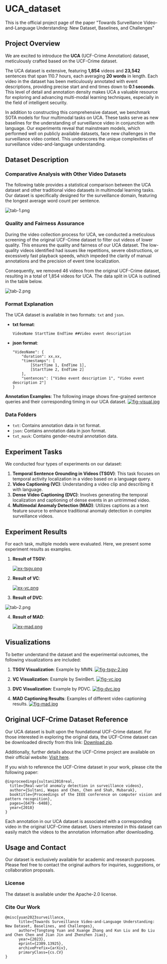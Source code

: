 # UCA_dataset

This is the official project page of the paper "Towards Surveillance Video-and-Language Understanding: New Dataset, Baselines, and Challenges"

## Project Overview

We are excited to introduce the **UCA** (UCF-Crime Annotation) dataset, meticulously crafted based on the UCF-Crime dataset.

The UCA dataset is extensive, featuring **1,854** videos and **23,542** sentences that span 110.7 hours, each averaging **20 words** in length. Each video in the dataset has been meticulously annotated with event descriptions, providing precise start and end times down to **0.1 seconds**. This level of detail and annotation density makes UCA a valuable resource for exploring and advancing multi-modal learning techniques, especially in the field of intelligent security.

In addition to constructing this comprehensive dataset, we benchmark SOTA models for four multimodal tasks on UCA. These tasks serve as new baselines for the understanding of surveillance video in conjunction with language. Our experiments reveal that mainstream models, which performed well on publicly available datasets, face new challenges in the surveillance video context. This underscores the unique complexities of surveillance video-and-language understanding.

## Dataset Description

### Comparative Analysis with Other Video Datasets
The following table provides a statistical comparison between the UCA dataset and other traditional video datasets in multimodal learning tasks. Our dataset is specifically designed for the surveillance domain, featuring the longest average word count per sentence.

![tab-1.png](https://s2.loli.net/2023/12/04/pu2UQBCXsPYxikF.png)

### Quality and Fairness Assurance
During the video collection process for UCA, we conducted a meticulous screening of the original UCF-Crime dataset to filter out videos of lower quality. This ensures the quality and fairness of our UCA dataset. The low-quality videos identified had issues like repetitions, severe obstructions, or excessively fast playback speeds, which impeded the clarity of manual annotations and the precision of event time localization.

Consequently, we removed 46 videos from the original UCF-Crime dataset, resulting in a total of 1,854 videos for UCA. The data split in UCA is outlined in the table below.

![tab-2.png](https://s2.loli.net/2023/12/04/TwCVjQvGf5PmU6H.png)

### Format Explanation

The UCA dataset is available in two formats: `txt` and `json`.

- **txt format**:

  ```
  VideoName StartTime EndTime ##Video event description
  ```

- **json format**:

  ```
  "VideoName": {
      "duration": xx.xx,
      "timestamps": [
          [StartTime 1, EndTime 1],
          [StartTime 2, EndTime 2]
      ],
      "sentences": ["Video event description 1", "Video event description 2"]
  }
  ```

**Annotation Examples**: The following image shows fine-grained sentence queries and their corresponding timing in our UCA dataset.
   [![fig-visual.jpg](https://i.postimg.cc/ZqyVxR0W/fig-visual.jpg)](https://postimg.cc/R347Mv7m)

### Data Folders

- `txt`: Contains annotation data in txt format.
- `json`: Contains annotation data in json format.
- `txt_mask`: Contains gender-neutral annotation data.

## Experiment Tasks

We conducted four types of experiments on our dataset:

1. **Temporal Sentence Grounding in Videos (TSGV)**: This task focuses on temporal activity localization in a video based on a language query.
2. **Video Captioning (VC)**: Understanding a video clip and describing it with language.
3. **Dense Video Captioning (DVC)**: Involves generating the temporal localization and captioning of dense events in an untrimmed video.
4. **Multimodal Anomaly Detection (MAD)**: Utilizes captions as a text feature source to enhance traditional anomaly detection in complex surveillance videos.

## Experiment Results

For each task, multiple models were evaluated. Here, we present some experiment results as examples.
1. **Result of TSGV**:
   
   [![ex-tsgv.png](https://i.postimg.cc/2yfjT2YP/ex-tsgv.png)](https://postimg.cc/WFXP1mhn)
   
2. **Result of VC**: 
  
   [![ex-vc.png](https://i.postimg.cc/br2bS6TW/ex-vc.png)](https://postimg.cc/RJ4qjL2L)
   
3. **Result of DVC**:

  ![tab-2.png](https://s2.loli.net/2023/12/04/TwCVjQvGf5PmU6H.png)

4. **Result of MAD**: 
   
   [![ex-mad.png](https://i.postimg.cc/pL0D7np0/ex-mad.png)](https://postimg.cc/G4y8TtPY)
   

## Visualizations

To better understand the dataset and the experimental outcomes, the following visualizations are included:


1. **TSGV Visualization**: Example by MMN.
   [![fig-tsgv-2.jpg](https://i.postimg.cc/mhfbhhc7/fig-tsgv-2.jpg)](https://postimg.cc/Mf5kF6mG)

2. **VC Visualization**: Example by SwinBert.
    [![fig-vc.jpg](https://i.postimg.cc/pVqj6Hwk/fig-vc.jpg)](https://postimg.cc/K4341dvg)

3. **DVC Visualization**: Example by PDVC.
   [![fig-dvc.jpg](https://i.postimg.cc/wjd95twr/fig-dvc.jpg)](https://postimg.cc/QH0LhMGg)

4. **MAD Captioning Results**: Examples of different video captioning results.
    [![fig-mad.jpg](https://i.postimg.cc/V5PPFTWt/fig-mad.jpg)](https://postimg.cc/kRsHJTZM)

## Original UCF-Crime Dataset Reference

Our UCA dataset is built upon the foundational UCF-Crime dataset. For those interested in exploring the original data, the UCF-Crime dataset can be downloaded directly from this link: [Download zip](http://www.crcv.ucf.edu/data1/chenchen/UCF_Crimes.zip).

Additionally, further details about the UCF-Crime project are available on their official website: [Visit here](https://www.crcv.ucf.edu/research/real-world-anomaly-detection-in-surveillance-videos/).

If you wish to reference the UCF-Crime dataset in your work, please cite the following paper:
```
@inproceedings{sultani2018real,
  title={Real-world anomaly detection in surveillance videos},
  author={Sultani, Waqas and Chen, Chen and Shah, Mubarak},
  booktitle={Proceedings of the IEEE conference on computer vision and pattern recognition},
  pages={6479--6488},
  year={2018}
}
```
Each annotation in our UCA dataset is associated with a corresponding video in the original UCF-Crime dataset. Users interested in this dataset can easily match the videos to the annotation information after downloading.

## Usage and Contact

Our dataset is exclusively available for academic and research purposes. Please feel free to contact the original authors for inquiries, suggestions, or collaboration proposals.

### License
The dataset is available under the Apache-2.0 license.

### Cite Our Work

```
@misc{yuan2023surveillance,
      title={Towards Surveillance Video-and-Language Understanding: New Dataset, Baselines, and Challenges}, 
      author={Tongtong Yuan and Xuange Zhang and Kun Liu and Bo Liu and Chen Chen and Jian Jin and Zhenzhen Jiao},
      year={2023},
      eprint={2309.13925},
      archivePrefix={arXiv},
      primaryClass={cs.CV}
}
```
